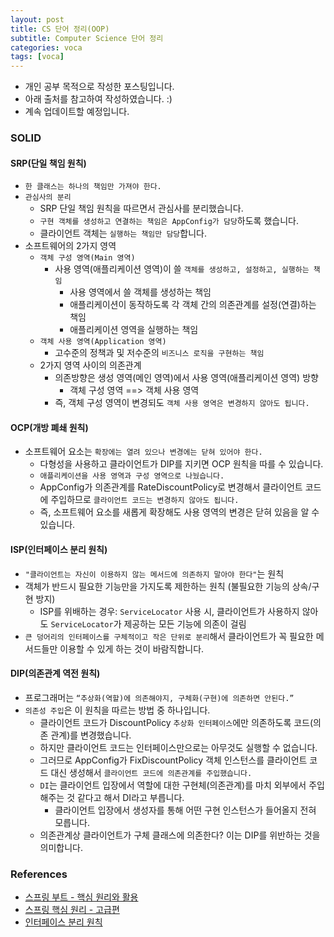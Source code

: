 ```yaml
---
layout: post
title: CS 단어 정리(OOP)
subtitle: Computer Science 단어 정리
categories: voca
tags: [voca]
---
```


- 개인 공부 목적으로 작성한 포스팅입니다.
- 아래 출처를 참고하여 작성하였습니다. :)
- 계속 업데이트할 예정입니다.

### SOLID

#### SRP(단일 책임 원칙)

- `한 클래스는 하나의 책임만 가져야 한다.`
- `관심사의 분리`
  - SRP 단일 책임 원칙을 따르면서 관심사를 분리했습니다.
  - `구현 객체를 생성하고 연결하는 책임은 AppConfig가 담당`하도록 했습니다.
  - 클라이언트 객체는 `실행하는 책임만 담당`합니다.
- 소프트웨어의 2가지 영역
  - `객체 구성 영역(Main 영역)`
    - 사용 영역(애플리케이션 영역)이 쓸 `객체를 생성하고, 설정하고, 실행하는 책임`
      - 사용 영역에서 쓸 객체를 생성하는 책임
      - 애플리케이션이 동작하도록 각 객체 간의 의존관계를 설정(연결)하는 책임
      - 애플리케이션 영역을 실행하는 책임
  - `객체 사용 영역(Application 영역)`
    - 고수준의 정책과 및 저수준의 `비즈니스 로직을 구현하는 책임`
  - 2가지 영역 사이의 의존관계  
    - 의존방향은 생성 영역(메인 영역)에서 사용 영역(애플리케이션 영역) 방향
      - 객체 구성 영역 ==> 객체 사용 영역
    - 즉, 객체 구성 영역이 변경되도 `객체 사용 영역은 변경하지 않아도 됩니다.` 

#### OCP(개방 폐쇄 원칙)

- 소프트웨어 요소는 `확장에는 열려 있으나 변경에는 닫혀 있어야 한다.`
  - 다형성을 사용하고 클라이언트가 DIP를 지키면 OCP 원칙을 따를 수 있습니다.
  - `애플리케이션을 사용 영역과 구성 영역으로 나눴습니다.`
  - AppConfig가 의존관계를 RateDiscountPolicy로 변경해서 클라이언트 코드에 주입하므로 `클라이언트 코드는 변경하지 않아도 됩니다.`
  - 즉, 소프트웨어 요소를 새롭게 확장해도 사용 영역의 변경은 닫혀 있음을 알 수 있습니다.

#### ISP(인터페이스 분리 원칙)

- `"클라이언트는 자신이 이용하지 않는 메서드에 의존하지 말아야 한다"`는 원칙
- 객체가 반드시 필요한 기능만을 가지도록 제한하는 원칙 (불필요한 기능의 상속/구현 방지)
  - ISP를 위배하는 경우: `ServiceLocator` 사용 시, 클라이언트가 사용하지 않아도 `ServiceLocator`가 제공하는 모든 기능에 의존이 걸림
- `큰 덩어리의 인터페이스를 구체적이고 작은 단위로 분리`해서 클라이언트가 꼭 필요한 메서드들만 이용할 수 있게 하는 것이 바람직합니다.

#### DIP(의존관계 역전 원칙)

- 프로그래머는 `“추상화(역할)에 의존해야지, 구체화(구현)에 의존하면 안된다.”`
- `의존성 주입`은 이 원칙을 따르는 방법 중 하나입니다.
  - 클라이언트 코드가 DiscountPolicy `추상화 인터페이스`에만 의존하도록 코드(의존 관계)를 변경했습니다.
  - 하지만 클라이언트 코드는 인터페이스만으로는 아무것도 실행할 수 없습니다.
  - 그러므로 AppConfig가 FixDiscountPolicy 객체 인스턴스를 클라이언트 코드 대신 생성해서 `클라이언트 코드에 의존관계를 주입했습니다.` 
  - `DI`는 클라이언트 입장에서 역할에 대한 구현체(의존관계)를 마치 외부에서 주입해주는 것 같다고 해서 DI라고 부릅니다. 
    - 클라이언트 입장에서 생성자를 통해 어떤 구현 인스턴스가 들어올지 전혀 모릅니다. 
  - 의존관계상 클라이언트가 구체 클래스에 의존한다? 이는 DIP를 위반하는 것을 의미합니다.

### References

- [스프링 부트 - 핵심 원리와 활용](https://www.inflearn.com/course/%EC%8A%A4%ED%94%84%EB%A7%81%EB%B6%80%ED%8A%B8-%ED%95%B5%EC%8B%AC%EC%9B%90%EB%A6%AC-%ED%99%9C%EC%9A%A9)
- [스프링 핵심 원리 - 고급편](https://www.inflearn.com/course/%EC%8A%A4%ED%94%84%EB%A7%81-%ED%95%B5%EC%8B%AC-%EC%9B%90%EB%A6%AC-%EA%B3%A0%EA%B8%89%ED%8E%B8)
- [인터페이스 분리 원칙](https://ko.wikipedia.org/wiki/%EC%9D%B8%ED%84%B0%ED%8E%98%EC%9D%B4%EC%8A%A4_%EB%B6%84%EB%A6%AC_%EC%9B%90%EC%B9%99)